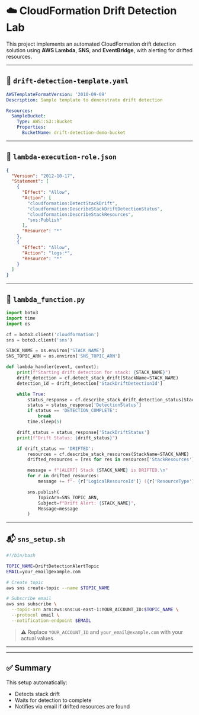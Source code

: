 
# ☁️ CloudFormation Drift Detection Lab

This project implements an automated CloudFormation drift detection solution using **AWS Lambda**, **SNS**, and **EventBridge**, with alerting for drifted resources.


---

## 🧱 `drift-detection-template.yaml`

```yaml
AWSTemplateFormatVersion: '2010-09-09'
Description: Sample template to demonstrate drift detection

Resources:
  SampleBucket:
    Type: AWS::S3::Bucket
    Properties:
      BucketName: drift-detection-demo-bucket
```

---

## 🔐 `lambda-execution-role.json`

```json
{
  "Version": "2012-10-17",
  "Statement": [
    {
      "Effect": "Allow",
      "Action": [
        "cloudformation:DetectStackDrift",
        "cloudformation:DescribeStackDriftDetectionStatus",
        "cloudformation:DescribeStackResources",
        "sns:Publish"
      ],
      "Resource": "*"
    },
    {
      "Effect": "Allow",
      "Action": "logs:*",
      "Resource": "*"
    }
  ]
}
```

---

## 🐍 `lambda_function.py`

```python
import boto3
import time
import os

cf = boto3.client('cloudformation')
sns = boto3.client('sns')

STACK_NAME = os.environ['STACK_NAME']
SNS_TOPIC_ARN = os.environ['SNS_TOPIC_ARN']

def lambda_handler(event, context):
    print(f"Starting drift detection for stack: {STACK_NAME}")
    drift_detection = cf.detect_stack_drift(StackName=STACK_NAME)
    detection_id = drift_detection['StackDriftDetectionId']

    while True:
        status_response = cf.describe_stack_drift_detection_status(StackDriftDetectionId=detection_id)
        status = status_response['DetectionStatus']
        if status == 'DETECTION_COMPLETE':
            break
        time.sleep(5)

    drift_status = status_response['StackDriftStatus']
    print(f"Drift Status: {drift_status}")

    if drift_status == 'DRIFTED':
        resources = cf.describe_stack_resources(StackName=STACK_NAME)
        drifted_resources = [res for res in resources['StackResources'] if res['ResourceStatus'] != 'CREATE_COMPLETE']

        message = f"[ALERT] Stack {STACK_NAME} is DRIFTED.\n"
        for r in drifted_resources:
            message += f"- {r['LogicalResourceId']} ({r['ResourceType']}): {r['ResourceStatus']}\n"

        sns.publish(
            TopicArn=SNS_TOPIC_ARN,
            Subject=f"Drift Alert: {STACK_NAME}",
            Message=message
        )
```

---

## 📬 `sns_setup.sh`

```bash
#!/bin/bash

TOPIC_NAME=DriftDetectionAlertTopic
EMAIL=your_email@example.com

# Create topic
aws sns create-topic --name $TOPIC_NAME

# Subscribe email
aws sns subscribe \
  --topic-arn arn:aws:sns:us-east-1:YOUR_ACCOUNT_ID:$TOPIC_NAME \
  --protocol email \
  --notification-endpoint $EMAIL
```

> ⚠️ Replace `YOUR_ACCOUNT_ID` and `your_email@example.com` with your actual values.

---



---

## ✅ Summary

This setup automatically:

* Detects stack drift
* Waits for detection to complete
* Notifies via email if drifted resources are found


